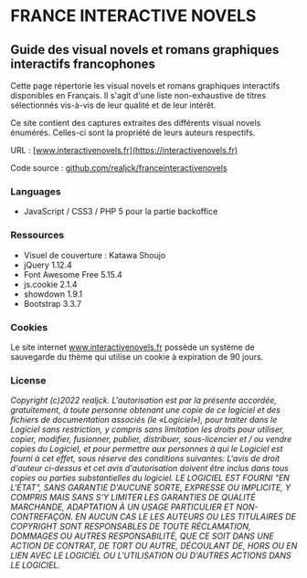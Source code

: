 # FRANCE INTERACTIVE NOVELS
## Guide des visual novels et romans graphiques interactifs francophones
Cette page répertorie les visual novels et romans graphiques interactifs disponibles en Français. Il s'agit d'une liste non-exhaustive de titres sélectionnés vis-à-vis de leur qualité et de leur intérêt.

Ce site contient des captures extraites des différents visual novels énumérés. Celles-ci sont la propriété de leurs auteurs respectifs.


URL : [www.interactivenovels.fr](https://interactivenovels.fr)

Code source : [github.com/realjck/franceinteractivenovels](https://github.com/realjck/franceinteractivenovels)

### Languages
* JavaScript / CSS3 / PHP 5 pour la partie backoffice

### Ressources
* Visuel de couverture : Katawa Shoujo
* jQuery 1.12.4
* Font Awesome Free 5.15.4
* js.cookie 2.1.4
* showdown 1.9.1
* Bootstrap 3.3.7

### Cookies
Le site internet www.interactivenovels.fr possède un système de sauvegarde du thème qui utilise un cookie à expiration de 90 jours.

### License
*Copyright (c)2022 realjck. L'autorisation est par la présente accordée, gratuitement, à toute personne obtenant une copie de ce logiciel et des fichiers de documentation associés (le «Logiciel»), pour traiter dans le Logiciel sans restriction, y compris sans limitation les droits pour utiliser, copier, modifier, fusionner, publier, distribuer, sous-licencier et / ou vendre copies du Logiciel, et pour permettre aux personnes à qui le Logiciel est fourni à cet effet, sous réserve des conditions suivantes: L'avis de droit d'auteur ci-dessus et cet avis d'autorisation doivent être inclus dans tous copies ou parties substantielles du logiciel. LE LOGICIEL EST FOURNI "EN L'ÉTAT", SANS GARANTIE D'AUCUNE SORTE, EXPRESSE OU IMPLICITE, Y COMPRIS MAIS SANS S'Y LIMITER LES GARANTIES DE QUALITÉ MARCHANDE, ADAPTATION À UN USAGE PARTICULIER ET NON-CONTREFAÇON. EN AUCUN CAS LE LES AUTEURS OU LES TITULAIRES DE COPYRIGHT SONT RESPONSABLES DE TOUTE RÉCLAMATION, DOMMAGES OU AUTRES RESPONSABILITÉ, QUE CE SOIT DANS UNE ACTION DE CONTRAT, DE TORT OU AUTRE, DÉCOULANT DE, HORS OU EN LIEN AVEC LE LOGICIEL OU L'UTILISATION OU D'AUTRES ACTIONS DANS LE LOGICIEL.*